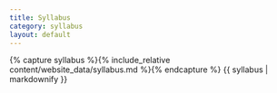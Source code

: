 ```yaml
---
title: Syllabus
category: syllabus
layout: default
---
```


{% capture syllabus %}{% include_relative content/website_data/syllabus.md %}{% endcapture %}
{{ syllabus | markdownify }}

